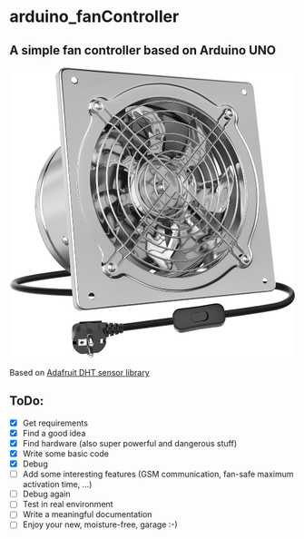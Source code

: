 # arduino_fanController
## A simple fan controller based on Arduino UNO

![An industrial fan](docs/fan.jpg)

Based on [Adafruit DHT sensor library](https://github.com/adafruit/DHT-sensor-library)

## ToDo:

- [x] Get requirements
- [x] Find a good idea
- [x] Find hardware (also super powerful and dangerous stuff)
- [x] Write some basic code
- [x] Debug
- [ ] Add some interesting features (GSM communication, fan-safe maximum activation time, ...)
- [ ] Debug again
- [ ] Test in real environment 
- [ ] Write a meaningful documentation
- [ ] Enjoy your new, moisture-free, garage :-)
